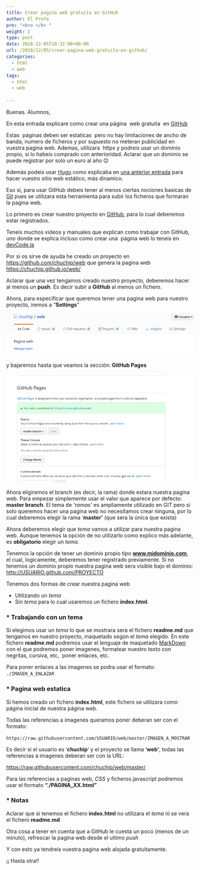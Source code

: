 ```yaml
---
title: Crear pagina web gratuita en GitHub
author: El Profe
pre: "<b>o </b> "
weight: 2
type: post
date: 2018-12-05T10:32:08+00:00
url: /2018/12/05/crear-pagina-web-gratuita-en-github/
categories:
  - html
  - web
tags:
  - html
  - web

---
```

Buenas. Alumnos,

En esta entrada explicare como crear una página  web gratuita  en [GitHub][1]

Estas  páginas deben ser estaticas  pero no hay limitaciones de ancho de banda, numero de ficheros y por supuesto no meteran publicidad en vuestra pagina web. Ademas, utilizara  https y podreis usar un dominio propio, si lo habeis comprado con anterioridad. Aclarar que un dominio se puede registrar por solo un euro al año 😉

Además podeis usar [Hugo][2] como explicaba en [una anterior entrada][3] para hacer vuestro sitio web estático, más dinamico.

Eso sí, para usar GitHub debeis tener al menos ciertas nociones basicas de [Git][4] pues se utilizara esta herramienta para subir los ficheros que formaran la pagina web.

Lo primero es crear nuestro proyecto en [GitHub][1], para lo cual deberemos estar registrados.

Teneis muchos videos y manuales que explican como trabajar con GitHub, uno donde se explica incluso como crear una  página web lo teneis en [devCode.la][5]

Por si os sirve de ayuda he creado un proyecto en <https://github.com/chuchip/web> que genera la pagina web <https://chuchip.github.io/web/>

Aclarar que una vez tengamos creado nuestro proyecto, deberemos hacer al menos un **push**. Es decir subir a **GitHub** al menos un fichero.

Ahora, para especificar que queremos tener una pagina web para nuestro proyecto, iremos a &#8220;**Settings**&#8220;

![Settings en GithHub][6]

y bajaremos hasta que veamos la sección: **GitHub Pages**

![Settings en GithHub][7]

Ahora eligiremos el branch (es decir, la rama) donde estara nuestra pagina web. Para empezar simplemente usar el valor que aparece por defecto: **master branch**. El tema de _&#8216;ramas&#8217;_ es ampliamente utilizado en GIT pero si solo queremos hacer una pagina web no necesitamos crear ninguna, por lo cual deberemos elegir la rama &#8216;**master&#8217;** (que sera la única que exista)

Ahora deberemos elegir que _tema_ vamos a utilizar para nuestra pagina web. Aunque tenemos la opción de no utilizarlo como explico más adelante, es **obligatorio** elegir un _tema_.

Tenemos la opción de tener un dominio propio tipo **<a class="url" href="http://www.midominio.com" target="_blank" rel="noopener">www.midominio.com</a>**, el cual, logicamente, deberemos tener registrado previamente. Si no tenemos un dominio propio nuestra pagina web sera visible bajo el dominio: <a class="url" href="http://USUARIO.github.com/PROYECTO" target="_blank" rel="noopener">http://USUARIO.github.com/PROYECTO</a>

Tenemos dos formas de crear nuestra pagina web

  * Utilizando un _tema_
  * Sin _tema_ para lo cual usaremos un fichero **index.html**.

### * Trabajando con un tema

Si elegimos usar un _tema_ lo que se mostrara sera el fichero **readme.md** que tengamos en nuestro proyecto, maquetado según el _tema_ elegido. En este fichero **readme.md** podremos usar el lenguaje de maquetado [MarkDown][8] con el que podremos poner imagenes, formatear nuestro texto con negritas, cursiva, etc,  poner enlaces, etc.

Para poner enlaces a las imagenes se podra usar el formato: `./IMAGEN_A_ENLAZAR`

### * Pagina web estatica

Si hemos creado un fichero **index.html**, este fichero se utilizara como página inicial de nuestra página web.

Todas las referencias a imagenes queramos poner deberan ser con el formato:

`https://raw.githubusercontent.com/USUARIO/web/master/IMAGEN_A_MOSTRAR`

Es decir si el usuario es &#8216;**chuchip**&#8216; y el proyecto se llama &#8216;**web&#8217;**, todas las referencias a imagenes deberan ser con la URL:

<a class="url" href="https://raw.githubusercontent.com/chuchip/web/master/" target="_blank" rel="noopener">https://raw.githubusercontent.com/chuchip/web/master/</a>

Para las referencias a paginas web, _CSS_ y ficheros javascript podremos usar el formato **&#8220;./PAGINA_XX.html&#8221;**

### * Notas

Aclarar que si tenemos el fichero **index.html** no utilizara el _tema_ ni se vera el fichero **readme.md**

Otra cosa a tener en cuenta que a GitHub le cuesta un poco (menos de un minuto), refrescar la pagina web desde el ultimo _push_

Y con esto ya tendreis vuestra pagina web alojada gratuitamente.

¡¡ Hasta otra!!

 [1]: https://www.github.com
 [2]: https://gohugo.io/
 [3]: http://www.profesor-p.com/2018/11/28/generar-paginas-web-estaticas-dinamicamente/
 [4]: https://git-scm.com/book/es/v2
 [5]: https://devcode.la/tutoriales/publicar-tu-web-usando-github-pages/
 [6]: https://raw.githubusercontent.com/chuchip/web/master/_captura1.png
 [7]: https://raw.githubusercontent.com/chuchip/web/master/_captura2.png
 [8]: https://es.wikipedia.org/wiki/Markdown